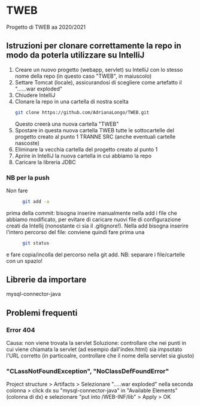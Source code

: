 # TWEB
Progetto di TWEB aa 2020/2021


## Istruzioni per clonare correttamente la repo in modo da poterla utilizzare su IntelliJ

1. Creare un nuovo progetto (webapp, servlet) su IntelliJ con lo stesso nome della repo (in questo caso "TWEB", in maiuscolo)
2. Settare Tomcat (locale), assicurandosi di scegliere come artefatto il "......war exploded"
3. Chiudere IntelliJ
4. Clonare la repo in una cartella di nostra scelta
      ```bash
      git clone https://github.com/AdrianaLongo/TWEB.git
      ```
   Questo creerà una nuova cartella "TWEB"
5. Spostare in questa nuova cartella TWEB tutte le sottocartelle del progetto creato al punto 1 TRANNE SRC (anche eventuali cartelle nascoste)
6. Eliminare la vecchia cartella del progetto creato al punto 1
7. Aprire in IntelliJ la nuova cartella in cui abbiamo la repo
8. Caricare la libreria JDBC

### NB per la push
Non fare 
```bash
      git add -a
```
prima della commit: bisogna inserire manualmente nella add i file che abbiamo modificato, per evitare di caricare nuovi file di configurazione creati da Intellij (nonostante ci sia il .gitignore!).
Nella add bisogna inserire l'intero percorso del file: conviene quindi fare prima una 
```bash
      git status
```
e fare copia/incolla del percorso nella git add.
NB: separare i file/cartelle con un spazio!

## Librerie da importare
mysql-connector-java

## Problemi frequenti
### Error 404
Causa: non viene trovata la servlet
Soluzione: controllare che nei punti in cui viene chiamata la servlet (ad esempio dall'index.html) sia impsotato l'URL corretto (in particoalre, controllare che il nome della servlet sia giusto)

### "CLassNotFoundException", "NoClassDefFoundError"
Project structure > Artifacts > Selezionare ".....war exploded" nella seconda colonna > click dx su "mysql-connector-java" in "Available Elements" (colonna di dx) e selezionare "put into /WEB-INF/lib" > Apply > OK
